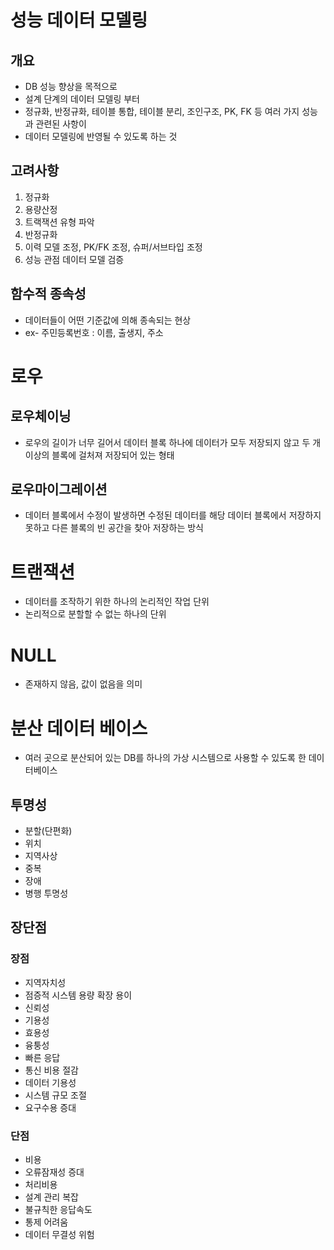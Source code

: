 # 성능 데이터 모델링

## 개요

- DB 성능 향상을 목적으로
- 설계 단계의 데이터 모델링 부터
- 정규화, 반정규화, 테이블 통합, 테이블 분리, 조인구조, PK, FK 등 여러 가지 성능과 관련된 사항이
- 데이터 모델링에 반영될 수 있도록 하는 것



## 고려사항

1. 정규화
2. 용량산정
3. 트랙잭션 유형 파악
4. 반정규화
5. 이력 모델 조정, PK/FK 조정, 슈퍼/서브타입 조정
6. 성능 관점 데이터 모델 검증



## 함수적 종속성

- 데이터들이 어떤 기준값에 의해 종속되는 현상
- ex- 주민등록번호 : 이름, 출생지, 주소



# 로우

## 로우체이닝

- 로우의 길이가 너무 길어서 데이터 블록 하나에 데이터가 모두 저장되지 않고 두 개 이상의 블록에 걸처져 저장되어 있는 형태

## 로우마이그레이션

- 데이터 블록에서 수정이 발생하면 수정된 데이터를 해당 데이터 블록에서 저장하지 못하고 다른 블록의 빈 공간을 찾아 저장하는 방식



# 트랜잭션

- 데이터를 조작하기 위한 하나의 논리적인 작업 단위
- 논리적으로 분할할 수 없는 하나의 단위



# NULL

- 존재하지 않음, 값이 없음을 의미



# 분산 데이터 베이스

- 여러 곳으로 분산되어 있는 DB를 하나의 가상 시스템으로 사용할 수 있도록 한 데이터베이스

## 투명성

- 분할(단편화)
- 위치
- 지역사상
- 중복
- 장애
- 병행 투명성

## 장단점

### 장점

- 지역자치성
- 점증적 시스템 용량 확장 용이
- 신뢰성
- 기용성
- 효용성
- 융퉁성
- 빠른 응답
- 통신 비용 절감
- 데이터 기용성
- 시스템 규모 조절
- 요구수용 증대

### 단점

- 비용
- 오류잠재성 증대
- 처리비용
- 설계 관리 복잡
- 불규칙한 응답속도
- 통제 어려움
- 데이터 무결성 위험